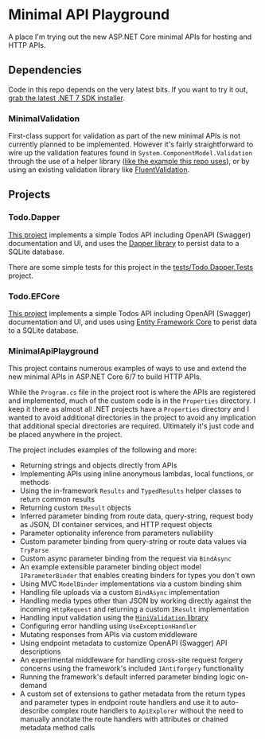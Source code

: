 # Minimal API Playground

A place I'm trying out the new ASP.NET Core minimal APIs for hosting and HTTP APIs.

## Dependencies

Code in this repo depends on the very latest bits. If you want to try it out, [grab the latest .NET 7 SDK installer](https://dotnet.microsoft.com/download/dotnet/7.0).

### MinimalValidation

First-class support for validation as part of the new minimal APIs is not currently planned to be implemented. However it's fairly straightforward to wire up the validation features found in `System.ComponentModel.Validation` through the use of a helper library ([like the example this repo uses](https://github.com/DamianEdwards/MiniValidation)), or by using an existing validation library like [FluentValidation](https://fluentvalidation.net/).

## Projects

### Todo.Dapper

[This project](src/Todo.Dapper) implements a simple Todos API including OpenAPI (Swagger) documentation and UI, and uses the [Dapper library](https://dapperlib.github.io/Dapper/) to persist data to a SQLite database.

There are some simple tests for this project in the [tests/Todo.Dapper.Tests](tests/Todo.Dapper.Tests) project.

### Todo.EFCore

[This project](src/Todo.EFCore) implements a simple Todos API including OpenAPI (Swagger) documentation and UI, and uses  using [Entity Framework Core](https://docs.microsoft.com/en-us/ef/core/) to perist data to a SQLite database.

### MinimalApiPlayground

This project contains numerous examples of ways to use and extend the new minimal APIs in ASP.NET Core 6/7 to build HTTP APIs.

While the `Program.cs` file in the project root is where the APIs are registered and implemented, much of the custom code is in the `Properties` directory. I keep it there as almost all .NET projects have a `Properties` directory and I wanted to avoid additional directories in the project to avoid any implication that additional special directories are required. Ultimately it's just code and be placed anywhere in the project.

The project includes examples of the following and more:

- Returning strings and objects directly from APIs
- Implementing APIs using inline anonymous lambdas, local functions, or methods
- Using the in-framework `Results` and `TypedResults` helper classes to return common results
- Returning custom `IResult` objects
- Inferred parameter binding from route data, query-string, request body as JSON, DI container services, and HTTP request objects
- Parameter optionality inference from parameters nullability
- Custom parameter binding from query-string or route data values via `TryParse`
- Custom async parameter binding from the request via `BindAsync`
- An example extensible parameter binding object model `IParameterBinder` that enables creating binders for types you don't own
- Using MVC `ModelBinder` implementations via a custom binding shim
- Handling file uploads via a custom `BindAsync` implementation
- Handling media types other than JSON by working directly against the incoming `HttpRequest` and returning a custom `IResult` implementation
- Handling input validation using the [`MiniValidation` library](https://github.com/DamianEdwards/MiniValidation)
- Configuring error handling using `UseExceptionHandler`
- Mutating responses from APIs via custom middleware
- Using endpoint metadata to customize OpenAPI (Swagger) API descriptions
- An experimental middleware for handling cross-site request forgery concerns using the framework's included `IAntiforgery` functionality
- Running the framework's default inferred parameter binding logic on-demand
- A custom set of extensions to gather metadata from the return types and parameter types in endpoint route handlers and use it to auto-describe complex route handlers to `ApiExplorer` without the need to manually annotate the route handlers with attributes or chained metadata method calls
